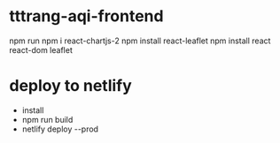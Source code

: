 # tttrang-aqi-frontend
npm run
npm i react-chartjs-2
npm install react-leaflet
npm install react react-dom leaflet

# deploy to netlify
- install
- npm run build
- netlify deploy --prod
